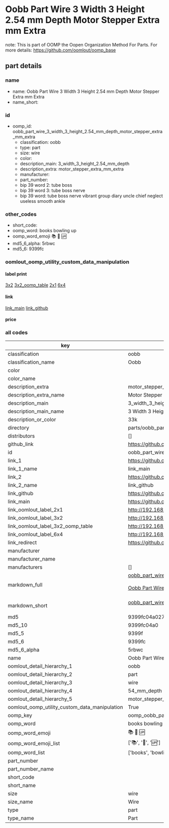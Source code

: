 # Oobb Part Wire 3 Width 3 Height 2.54 mm Depth Motor Stepper Extra mm Extra  

note: This is part of OOMP the Oopen Organization Method For Parts. For more details: https://github.com/oomlout/oomp_base

##  part details
  







### name
* name: Oobb Part Wire 3 Width 3 Height 2.54 mm Depth Motor Stepper Extra mm Extra
* name_short: 
### id
* oomp_id: oobb_part_wire_3_width_3_height_2.54_mm_depth_motor_stepper_extra_mm_extra
  * classification: oobb
  * type: part
  * size: wire
  * color: 
  * description_main: 3_width_3_height_2.54_mm_depth
  * description_extra: motor_stepper_extra_mm_extra
  * manufacturer: 
  * part_number: 
  * bip 39 word 2: tube boss
  * bip 39 word 3: tube boss nerve
  * bip 39 word: tube boss nerve vibrant group diary uncle chief neglect useless smooth ankle

### other_codes
* short_code: 
* oomp_word: books bowling up
* oomp_word_emoji :books: :bowling: :up:
* md5_6_alpha: 5rbwc
* md5_6: 9399fc






### oomlout_oomp_utility_custom_data_manipulation
#### label print
[3x2](http://192.168.1.245:1112/?label=oomp%205rbwc)
[3x2_oomp_table](http://192.168.1.108:1112/?label=oomp%205rbwc)
[2x1](http://192.168.1.242:1112/?label=oomp%205rbwc)
[6x4](http://192.168.1.55:1112/?label=oomp%205rbwc)    

#### link

[link_main](https://github.com/oomlout/oomlout_oomp_version_1_messy/tree/main/parts/oobb_part_wire_3_width_3_height_2.54_mm_depth_motor_stepper_extra_mm_extra) [link_github](https://github.com/oomlout/oomlout_oomp_version_1_messy/tree/main/parts/oobb_part_wire_3_width_3_height_2.54_mm_depth_motor_stepper_extra_mm_extra)                             

#### price







### all codes 
| key | value |  
| --- | --- |  
| classification | oobb |  
| classification_name | Oobb |  
| color |  |  
| color_name |  |  
| description_extra | motor_stepper_extra_mm_extra |  
| description_extra_name | Motor Stepper Extra mm Extra |  
| description_main | 3_width_3_height_2.54_mm_depth |  
| description_main_name | 3 Width 3 Height 2.54 mm Depth |  
| description_or_color | 33k |  
| directory | parts/oobb_part_wire_3_width_3_height_2.54_mm_depth_motor_stepper_extra_mm_extra |  
| distributors | [] |  
| github_link | https://github.com/oomlout/oomlout_oomp_part_src/tree/main/parts/oobb_part_wire_3_width_3_height_2.54_mm_depth_motor_stepper_extra_mm_extra |  
| id | oobb_part_wire_3_width_3_height_2.54_mm_depth_motor_stepper_extra_mm_extra |  
| link_1 | https://github.com/oomlout/oomlout_oomp_version_1_messy/tree/main/parts/oobb_part_wire_3_width_3_height_2.54_mm_depth_motor_stepper_extra_mm_extra |  
| link_1_name | link_main |  
| link_2 | https://github.com/oomlout/oomlout_oomp_version_1_messy/tree/main/parts/oobb_part_wire_3_width_3_height_2.54_mm_depth_motor_stepper_extra_mm_extra |  
| link_2_name | link_github |  
| link_github | https://github.com/oomlout/oomlout_oomp_version_1_messy/tree/main/parts/oobb_part_wire_3_width_3_height_2.54_mm_depth_motor_stepper_extra_mm_extra |  
| link_main | https://github.com/oomlout/oomlout_oomp_version_1_messy/tree/main/parts/oobb_part_wire_3_width_3_height_2.54_mm_depth_motor_stepper_extra_mm_extra |  
| link_oomlout_label_2x1 | http://192.168.1.242:1112/?label=oomp%205rbwc |  
| link_oomlout_label_3x2 | http://192.168.1.245:1112/?label=oomp%205rbwc |  
| link_oomlout_label_3x2_oomp_table | http://192.168.1.108:1112/?label=oomp%205rbwc |  
| link_oomlout_label_6x4 | http://192.168.1.55:1112/?label=oomp%205rbwc |  
| link_redirect | https://github.com/oomlout/oomlout_oomp_version_1_messy/tree/main/parts/oobb_part_wire_3_width_3_height_2.54_mm_depth_motor_stepper_extra_mm_extra |  
| manufacturer |  |  
| manufacturer_name |  |  
| manufacturers | [] |  
| markdown_full | [oobb_part_wire_3_width_3_height_2.54_mm_depth_motor_stepper_extra_mm_extra](none)<br>[](none)<br>[Oobb Part Wire 3 Width 3 Height 2.54 Mm Depth Motor Stepper Extra Mm Extra](none)<br><br> |  
| markdown_short | [oobb_part_wire_3_width_3_height_2.54_mm_depth_motor_stepper_extra_mm_extra](none)<br><br> |  
| md5 | 9399fc04a027dd90f5337f3728c68f50 |  
| md5_10 | 9399fc04a0 |  
| md5_5 | 9399f |  
| md5_6 | 9399fc |  
| md5_6_alpha | 5rbwc |  
| name | Oobb Part Wire 3 Width 3 Height 2.54 mm Depth Motor Stepper Extra mm Extra |  
| oomlout_detail_hierarchy_1 | oobb |  
| oomlout_detail_hierarchy_2 | part |  
| oomlout_detail_hierarchy_3 | wire |  
| oomlout_detail_hierarchy_4 | 54_mm_depth |  
| oomlout_detail_hierarchy_5 | motor_stepper_extra_mm_extra |  
| oomlout_oomp_utility_custom_data_manipulation | True |  
| oomp_key | oomp_oobb_part_wire_3_width_3_height_2.54_mm_depth_motor_stepper_extra_mm_extra |  
| oomp_word | books bowling up |  
| oomp_word_emoji | :books: :bowling: :up: |  
| oomp_word_emoji_list | [':books:', ':bowling:', ':up:'] |  
| oomp_word_list | ['books', 'bowling', 'up'] |  
| part_number |  |  
| part_number_name |  |  
| short_code |  |  
| short_name |  |  
| size | wire |  
| size_name | Wire |  
| type | part |  
| type_name | Part |  
